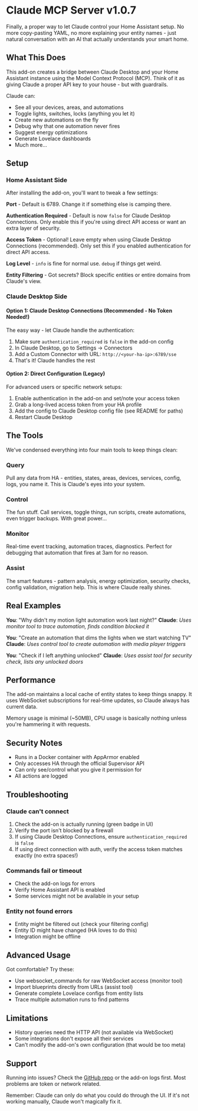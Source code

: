 # Claude MCP Server v1.0.7

Finally, a proper way to let Claude control your Home Assistant setup. No more copy-pasting YAML, no more explaining your entity names - just natural conversation with an AI that actually understands your smart home.

## What This Does

This add-on creates a bridge between Claude Desktop and your Home Assistant instance using the Model Context Protocol (MCP). Think of it as giving Claude a proper API key to your house - but with guardrails.

Claude can:
- See all your devices, areas, and automations
- Toggle lights, switches, locks (anything you let it)
- Create new automations on the fly
- Debug why that one automation never fires
- Suggest energy optimizations
- Generate Lovelace dashboards
- Much more...

## Setup

### Home Assistant Side

After installing the add-on, you'll want to tweak a few settings:

**Port** - Default is 6789. Change it if something else is camping there.

**Authentication Required** - Default is now `false` for Claude Desktop Connections. Only enable this if you're using direct API access or want an extra layer of security.

**Access Token** - Optional! Leave empty when using Claude Desktop Connections (recommended). Only set this if you enabled authentication for direct API access.

**Log Level** - `info` is fine for normal use. `debug` if things get weird.

**Entity Filtering** - Got secrets? Block specific entities or entire domains from Claude's view.

### Claude Desktop Side

#### Option 1: Claude Desktop Connections (Recommended - No Token Needed!)

The easy way - let Claude handle the authentication:

1. Make sure `authentication_required` is `false` in the add-on config
2. In Claude Desktop, go to Settings → Connectors
3. Add a Custom Connector with URL: `http://<your-ha-ip>:6789/sse`
4. That's it! Claude handles the rest

#### Option 2: Direct Configuration (Legacy)

For advanced users or specific network setups:

1. Enable authentication in the add-on and set/note your access token
2. Grab a long-lived access token from your HA profile  
3. Add the config to Claude Desktop config file (see README for paths)
4. Restart Claude Desktop

## The Tools

We've condensed everything into four main tools to keep things clean:

### Query
Pull any data from HA - entities, states, areas, devices, services, config, logs, you name it. This is Claude's eyes into your system.

### Control  
The fun stuff. Call services, toggle things, run scripts, create automations, even trigger backups. With great power...

### Monitor
Real-time event tracking, automation traces, diagnostics. Perfect for debugging that automation that fires at 3am for no reason.

### Assist
The smart features - pattern analysis, energy optimization, security checks, config validation, migration help. This is where Claude really shines.

## Real Examples

**You**: "Why didn't my motion light automation work last night?"
**Claude**: *Uses monitor tool to trace automation, finds condition blocked it*

**You**: "Create an automation that dims the lights when we start watching TV"
**Claude**: *Uses control tool to create automation with media player triggers*

**You**: "Check if I left anything unlocked"
**Claude**: *Uses assist tool for security check, lists any unlocked doors*

## Performance

The add-on maintains a local cache of entity states to keep things snappy. It uses WebSocket subscriptions for real-time updates, so Claude always has current data. 

Memory usage is minimal (~50MB), CPU usage is basically nothing unless you're hammering it with requests.

## Security Notes

- Runs in a Docker container with AppArmor enabled
- Only accesses HA through the official Supervisor API  
- Can only see/control what you give it permission for
- All actions are logged

## Troubleshooting

### Claude can't connect
1. Check the add-on is actually running (green badge in UI)
2. Verify the port isn't blocked by a firewall
3. If using Claude Desktop Connections, ensure `authentication_required` is `false`
4. If using direct connection with auth, verify the access token matches exactly (no extra spaces!)

### Commands fail or timeout
- Check the add-on logs for errors
- Verify Home Assistant API is enabled
- Some services might not be available in your setup

### Entity not found errors
- Entity might be filtered out (check your filtering config)
- Entity ID might have changed (HA loves to do this)
- Integration might be offline

## Advanced Usage

Got comfortable? Try these:

- Use websocket_commands for raw WebSocket access (monitor tool)
- Import blueprints directly from URLs (assist tool)  
- Generate complete Lovelace configs from entity lists
- Trace multiple automation runs to find patterns

## Limitations

- History queries need the HTTP API (not available via WebSocket)
- Some integrations don't expose all their services
- Can't modify the add-on's own configuration (that would be too meta)

## Support

Running into issues? Check the [GitHub repo](https://github.com/mtebusi/HA_MCP) or the add-on logs first. Most problems are token or network related.

Remember: Claude can only do what you could do through the UI. If it's not working manually, Claude won't magically fix it.